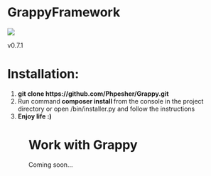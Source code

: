 <h1 class="gr">GrappyFramework</h1>
<img src="https://i.ibb.co/nbWvmPb/Grappy-Logo.png"><br>
<p>v0.7.1<p/>
<h1>Installation:</h1>
<ol>
  <li><b>git clone https://github.com/Phpesher/Grappy.git</b></li>
  <li>Run command<b> composer install </b>from the console in the project directory or open /bin/installer.py and follow the instructions</li>
<li><b>Enjoy life :)</b></li>
<ol>
<h1>Work with Grappy</h1>
<p>Coming soon...</p>
